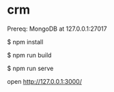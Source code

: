 # crm

Prereq:
MongoDB at 127.0.0.1:27017


$ npm install

$ npm run build

$ npm run serve

open http://127.0.0.1:3000/
